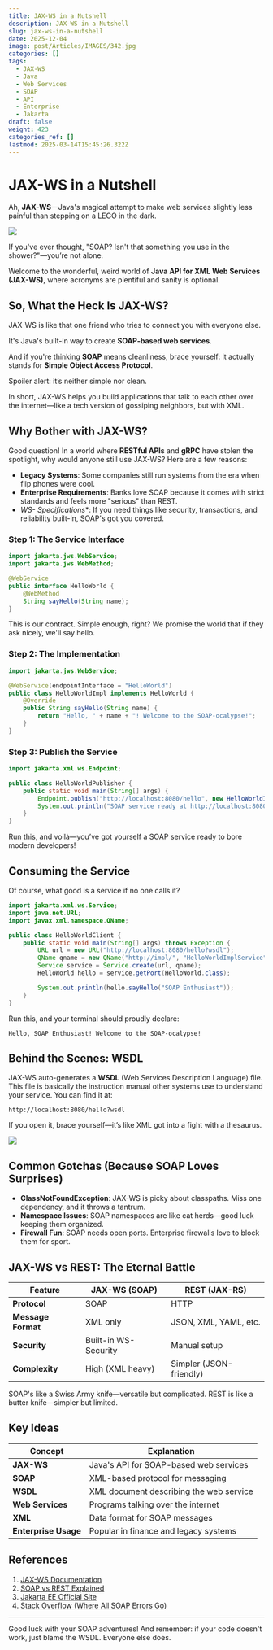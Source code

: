```yaml
---
title: JAX-WS in a Nutshell
description: JAX-WS in a Nutshell
slug: jax-ws-in-a-nutshell
date: 2025-12-04
image: post/Articles/IMAGES/342.jpg
categories: []
tags:
  - JAX-WS
  - Java
  - Web Services
  - SOAP
  - API
  - Enterprise
  - Jakarta
draft: false
weight: 423
categories_ref: []
lastmod: 2025-03-14T15:45:26.322Z
---
```

# JAX-WS in a Nutshell

Ah, **JAX-WS**—Java's magical attempt to make web services slightly less painful than stepping on a LEGO in the dark.

![](/post/Articles/__SOAP/Pasted%20image%2020250214170226.png)

If you've ever thought, "SOAP? Isn't that something you use in the shower?"—you’re not alone.

Welcome to the wonderful, weird world of **Java API for XML Web Services (JAX-WS)**, where acronyms are plentiful and sanity is optional.

## So, What the Heck Is JAX-WS?

JAX-WS is like that one friend who tries to connect you with everyone else.

It's Java's built-in way to create **SOAP-based web services**.

And if you're thinking **SOAP** means cleanliness, brace yourself: it actually stands for **Simple Object Access Protocol**.

Spoiler alert: it’s neither simple nor clean.

In short, JAX-WS helps you build applications that talk to each other over the internet—like a tech version of gossiping neighbors, but with XML.

## Why Bother with JAX-WS?

Good question! In a world where **RESTful APIs** and **gRPC** have stolen the spotlight, why would anyone still use JAX-WS? Here are a few reasons:

* **Legacy Systems**: Some companies still run systems from the era when flip phones were cool.
* **Enterprise Requirements**: Banks love SOAP because it comes with strict standards and feels more "serious" than REST.
* **WS-* Specifications*\*: If you need things like security, transactions, and reliability built-in, SOAP's got you covered.

### Step 1: The Service Interface

```java
import jakarta.jws.WebService;
import jakarta.jws.WebMethod;

@WebService
public interface HelloWorld {
    @WebMethod
    String sayHello(String name);
}
```

This is our contract. Simple enough, right? We promise the world that if they ask nicely, we'll say hello.

### Step 2: The Implementation

```java
import jakarta.jws.WebService;

@WebService(endpointInterface = "HelloWorld")
public class HelloWorldImpl implements HelloWorld {
    @Override
    public String sayHello(String name) {
        return "Hello, " + name + "! Welcome to the SOAP-ocalypse!";
    }
}
```

### Step 3: Publish the Service

```java
import jakarta.xml.ws.Endpoint;

public class HelloWorldPublisher {
    public static void main(String[] args) {
        Endpoint.publish("http://localhost:8080/hello", new HelloWorldImpl());
        System.out.println("SOAP service ready at http://localhost:8080/hello?wsdl");
    }
}
```

Run this, and voilà—you’ve got yourself a SOAP service ready to bore modern developers!

## Consuming the Service

Of course, what good is a service if no one calls it?

```java
import jakarta.xml.ws.Service;
import java.net.URL;
import javax.xml.namespace.QName;

public class HelloWorldClient {
    public static void main(String[] args) throws Exception {
        URL url = new URL("http://localhost:8080/hello?wsdl");
        QName qname = new QName("http://impl/", "HelloWorldImplService");
        Service service = Service.create(url, qname);
        HelloWorld hello = service.getPort(HelloWorld.class);

        System.out.println(hello.sayHello("SOAP Enthusiast"));
    }
}
```

Run this, and your terminal should proudly declare:

```
Hello, SOAP Enthusiast! Welcome to the SOAP-ocalypse!
```

## Behind the Scenes: WSDL

JAX-WS auto-generates a **WSDL** (Web Services Description Language) file. This file is basically the instruction manual other systems use to understand your service. You can find it at:

```
http://localhost:8080/hello?wsdl
```

If you open it, brace yourself—it’s like XML got into a fight with a thesaurus.

![](/post/Articles/__SOAP/Pasted%20image%2020250214170731.png)

## Common Gotchas (Because SOAP Loves Surprises)

* **ClassNotFoundException**: JAX-WS is picky about classpaths. Miss one dependency, and it throws a tantrum.
* **Namespace Issues**: SOAP namespaces are like cat herds—good luck keeping them organized.
* **Firewall Fun**: SOAP needs open ports. Enterprise firewalls love to block them for sport.

## JAX-WS vs REST: The Eternal Battle

| **Feature**        | **JAX-WS (SOAP)**    | **REST (JAX-RS)**       |
| ------------------ | -------------------- | ----------------------- |
| **Protocol**       | SOAP                 | HTTP                    |
| **Message Format** | XML only             | JSON, XML, YAML, etc.   |
| **Security**       | Built-in WS-Security | Manual setup            |
| **Complexity**     | High (XML heavy)     | Simpler (JSON-friendly) |

SOAP's like a Swiss Army knife—versatile but complicated. REST is like a butter knife—simpler but limited.

## Key Ideas

| **Concept**          | **Explanation**                         |
| -------------------- | --------------------------------------- |
| **JAX-WS**           | Java's API for SOAP-based web services  |
| **SOAP**             | XML-based protocol for messaging        |
| **WSDL**             | XML document describing the web service |
| **Web Services**     | Programs talking over the internet      |
| **XML**              | Data format for SOAP messages           |
| **Enterprise Usage** | Popular in finance and legacy systems   |

## References

1. [JAX-WS Documentation](https://docs.oracle.com/javaee/7/tutorial/jaxws.htm)
2. [SOAP vs REST Explained](https://restfulapi.net/soap-vs-rest/)
3. [Jakarta EE Official Site](https://jakarta.ee/)
4. [Stack Overflow (Where All SOAP Errors Go)](https://stackoverflow.com/)

***

Good luck with your SOAP adventures! And remember: if your code doesn't work, just blame the WSDL. Everyone else does.
